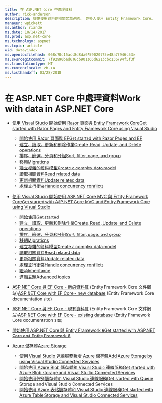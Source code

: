 ```yaml
---
title: 在 ASP.NET Core 中處理資料
author: rick-anderson
description: 提供使用資料的相關文章連結。 許多人使用 Entity Framework Core。
manager: wpickett
ms.author: riande
ms.date: 10/14/2017
ms.prod: asp.net-core
ms.technology: aspnet
ms.topic: article
uid: data/index
ms.openlocfilehash: 068c70c15acc8d8da6759020725e48a77946c53e
ms.sourcegitcommit: 7f92990bad6a6cb901265d621dcbc136794f5f3f
ms.translationtype: HT
ms.contentlocale: zh-TW
ms.lasthandoff: 03/28/2018
---
```

# <a name="work-with-data-in-aspnet-core"></a><span data-ttu-id="cb12b-104">在 ASP.NET Core 中處理資料</span><span class="sxs-lookup"><span data-stu-id="cb12b-104">Work with data in ASP.NET Core</span></span>

* [<span data-ttu-id="cb12b-105">使用 Visual Studio 開始使用 Razor 頁面與 Entity Framework Core</span><span class="sxs-lookup"><span data-stu-id="cb12b-105">Get started with Razor Pages and Entity Framework Core using Visual Studio</span></span>](xref:data/ef-rp/index)

   * [<span data-ttu-id="cb12b-106">開始使用 Razor 頁面與 EF</span><span class="sxs-lookup"><span data-stu-id="cb12b-106">Get started with Razor Pages and EF</span></span>](xref:data/ef-rp/intro)
   * [<span data-ttu-id="cb12b-107">建立、讀取、更新和刪除作業</span><span class="sxs-lookup"><span data-stu-id="cb12b-107">Create, Read, Update, and Delete operations</span></span>](xref:data/ef-rp/crud)
   * [<span data-ttu-id="cb12b-108">排序、篩選、分頁和分組</span><span class="sxs-lookup"><span data-stu-id="cb12b-108">Sort, filter, page, and group</span></span>](xref:data/ef-rp/sort-filter-page)
   * [<span data-ttu-id="cb12b-109">移轉</span><span class="sxs-lookup"><span data-stu-id="cb12b-109">Migrations</span></span>](xref:data/ef-rp/migrations)
   * [<span data-ttu-id="cb12b-110">建立複雜的資料模型</span><span class="sxs-lookup"><span data-stu-id="cb12b-110">Create a complex data model</span></span>](xref:data/ef-rp/complex-data-model)
   * [<span data-ttu-id="cb12b-111">讀取相關資料</span><span class="sxs-lookup"><span data-stu-id="cb12b-111">Read related data</span></span>](xref:data/ef-rp/read-related-data)
   * [<span data-ttu-id="cb12b-112">更新相關資料</span><span class="sxs-lookup"><span data-stu-id="cb12b-112">Update related data</span></span>](xref:data/ef-rp/update-related-data)
   * [<span data-ttu-id="cb12b-113">處理並行衝突</span><span class="sxs-lookup"><span data-stu-id="cb12b-113">Handle concurrency conflicts</span></span>](xref:data/ef-rp/concurrency)

*   [<span data-ttu-id="cb12b-114">使用 Visual Studio 開始使用 ASP.NET Core MVC 與 Entity Framework Core</span><span class="sxs-lookup"><span data-stu-id="cb12b-114">Get started with ASP.NET Core MVC and Entity Framework Core using Visual Studio</span></span>](ef-mvc/index.md)
    *   [<span data-ttu-id="cb12b-115">開始使用</span><span class="sxs-lookup"><span data-stu-id="cb12b-115">Get started</span></span>](ef-mvc/intro.md)
    *   [<span data-ttu-id="cb12b-116">建立、讀取、更新和刪除作業</span><span class="sxs-lookup"><span data-stu-id="cb12b-116">Create, Read, Update, and Delete operations</span></span>](xref:data/ef-mvc/crud)
    *   [<span data-ttu-id="cb12b-117">排序、篩選、分頁和分組</span><span class="sxs-lookup"><span data-stu-id="cb12b-117">Sort, filter, page, and group</span></span>](xref:data/ef-mvc/sort-filter-page)
    *   [<span data-ttu-id="cb12b-118">移轉</span><span class="sxs-lookup"><span data-stu-id="cb12b-118">Migrations</span></span>](xref:data/ef-mvc/migrations)
    *   [<span data-ttu-id="cb12b-119">建立複雜的資料模型</span><span class="sxs-lookup"><span data-stu-id="cb12b-119">Create a complex data model</span></span>](ef-mvc/complex-data-model.md)
    *   [<span data-ttu-id="cb12b-120">讀取相關資料</span><span class="sxs-lookup"><span data-stu-id="cb12b-120">Read related data</span></span>](ef-mvc/read-related-data.md)
    *   [<span data-ttu-id="cb12b-121">更新相關資料</span><span class="sxs-lookup"><span data-stu-id="cb12b-121">Update related data</span></span>](ef-mvc/update-related-data.md)
    *   [<span data-ttu-id="cb12b-122">處理並行衝突</span><span class="sxs-lookup"><span data-stu-id="cb12b-122">Handle concurrency conflicts</span></span>](ef-mvc/concurrency.md)
    *   [<span data-ttu-id="cb12b-123">繼承</span><span class="sxs-lookup"><span data-stu-id="cb12b-123">Inheritance</span></span>](ef-mvc/inheritance.md)
    *   [<span data-ttu-id="cb12b-124">進階主題</span><span class="sxs-lookup"><span data-stu-id="cb12b-124">Advanced topics</span></span>](ef-mvc/advanced.md)
* <span data-ttu-id="cb12b-125">[ASP.NET Core 與 EF Core - 新的資料庫](https://docs.microsoft.com/ef/core/get-started/aspnetcore/new-db) (Entity Framework Core 文件網站)</span><span class="sxs-lookup"><span data-stu-id="cb12b-125">[ASP.NET Core with EF Core - new database](https://docs.microsoft.com/ef/core/get-started/aspnetcore/new-db) (Entity Framework Core documentation site)</span></span>
* <span data-ttu-id="cb12b-126">[ASP.NET Core 與 EF Core - 現有資料庫](https://docs.microsoft.com/ef/core/get-started/aspnetcore/existing-db) (Entity Framework Core 文件網站)</span><span class="sxs-lookup"><span data-stu-id="cb12b-126">[ASP.NET Core with EF Core - existing database](https://docs.microsoft.com/ef/core/get-started/aspnetcore/existing-db) (Entity Framework Core documentation site)</span></span>
*   [<span data-ttu-id="cb12b-127">開始使用 ASP.NET Core 與 Entity Framework 6</span><span class="sxs-lookup"><span data-stu-id="cb12b-127">Get started with ASP.NET Core and Entity Framework 6</span></span>](entity-framework-6.md)
*   [<span data-ttu-id="cb12b-128">Azure 儲存體</span><span class="sxs-lookup"><span data-stu-id="cb12b-128">Azure Storage</span></span>](azure-storage/index.md)
    *   [<span data-ttu-id="cb12b-129">使用 Visual Studio 連線服務新增 Azure 儲存體</span><span class="sxs-lookup"><span data-stu-id="cb12b-129">Add Azure Storage by using Visual Studio Connected Services</span></span>](https://azure.microsoft.com/documentation/articles/vs-azure-tools-connected-services-storage/)
    *   [<span data-ttu-id="cb12b-130">開始使用 Azure Blob 儲存體和 Visual Studio 連線服務</span><span class="sxs-lookup"><span data-stu-id="cb12b-130">Get started with Azure Blob storage and Visual Studio Connected Services</span></span>](https://azure.microsoft.com/documentation/articles/vs-storage-aspnet5-getting-started-blobs/)
    *   [<span data-ttu-id="cb12b-131">開始使用佇列儲存體和 Visual Studio 連線服務</span><span class="sxs-lookup"><span data-stu-id="cb12b-131">Get started with Queue Storage and Visual Studio Connected Services</span></span>](https://azure.microsoft.com/documentation/articles/vs-storage-aspnet5-getting-started-queues/)
    *   [<span data-ttu-id="cb12b-132">開始使用 Azure 表格儲存體和 Visual Studio 連線服務</span><span class="sxs-lookup"><span data-stu-id="cb12b-132">Get started with Azure Table Storage and Visual Studio Connected Services</span></span>](https://azure.microsoft.com/documentation/articles/vs-storage-aspnet5-getting-started-tables/)


